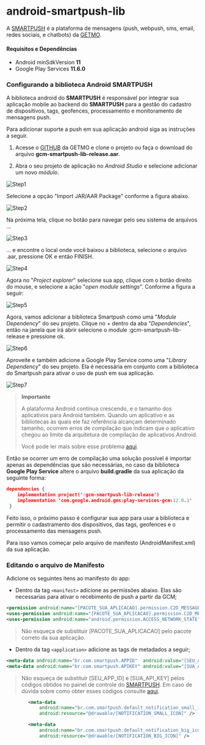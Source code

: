 # android-smartpush-lib

A [SMARTPUSH](http://admin.getmo.com.br) é a plataforma de mensagens (push, webpush, sms, email, redes sociais, e chatbots) da [GETMO](http://novo.getmo.com.br). 

#### Requisitos e Dependências

- Android minSdkVersion **11**
- Google Play Services **11.6.0**

### Configurando a biblioteca Android SMARTPUSH 

A biblioteca android do **SMARTPUSH** é responsável por integrar sua aplicação mobile ao backend do **SMARTPUSH** para a gestão do cadastro de dispositivos, tags, geofences, processamento e monitoramento de mensagens push. 

Para adicionar suporte a push em sua aplicação android siga as instruções a seguir.

1. Acesse o [GITHUB](https://github.com/Getmo-Inc/android-smartpush-lib) da GETMO e clone o projeto ou faça o download do arquivo **gcm-smartpush-lib-release.aar**.

2. Abra o seu projeto de aplicação no _Android Studio_ e selecione adicionar um novo _módulo_.

![Step1](images/add_new_module.png)

Selecione a opção "Import JAR/AAR Package" conforme a figura abaixo. 

![Step2](images/add_new_module_2.png)

Na próxima tela, clique no botão para navegar pelo seu sistema de arquivos ...

![Step3](images/add_new_module_3.png)

... e encontre o local onde você baixou a biblioteca, selecione o arquivo .aar, pressione OK e então FINISH. 

![Step4](images/add_new_module_4.png)

Agora no "_Project explorer_" selecione sua app, clique com o botão direito do mouse, e
selecione a ação "_open module settings_". Conforme a figura a seguir:

![Step5](images/add_new_module_5.png)

Agora, vamos adicionar a biblioteca Smartpush como uma "_Module Dependency_" do seu projeto. Clique no + dentro da aba "_Dependencies_", então na janela que irá abrir selecione o module :gcm-smartpush-lib-release
e pressione ok. 

![Step6](images/add_new_module_6.png)

Aproveite e também adicione a Google Play Service como uma "_Library Dependency_" do seu projeto. Ela é necessária em conjunto com a biblioteca do Smartpush para ativar o uso de push em sua aplicação.

![Step7](images/add_new_module_7.png)

> **Importante** 
>
> A plataforma Android continua crescendo, e o tamanho dos aplicativos para Android também. Quando um aplicativo e as bibliotecas às quais ele faz referência alcançam determinado tamanho, ocorrem erros de compilação que indicam que o aplicativo chegou ao limite da arquitetura de compilação de aplicativos Android.  
> 
> Você pode ler mais sobre esse problema [aqui](https://developer.android.com/studio/build/multidex.html?hl=pt-br).

Então se ocorrer um erro de compilação uma solução possível é importar apenas as dependências que são necessárias, no caso da biblioteca **Google Play Service** altere o arquivo **build.gradle** da sua aplicação da seguinte forma:
 
```json
dependencies {
    implementation project(':gcm-smartpush-lib-release')
    implementation 'com.google.android.gms:play-services-gcm:12.0.1'
 }
```


Feito isso, o próximo passo é configurar sua app para usar a biblioteca e permitir o cadastramento dos dispositivos, das tags, geofences e o processamento das
mensagens push.


Para isso vamos começar pelo arquivo de manifesto (AndroidManifest.xml) da sua aplicação. 

### Editando o arquivo de Manifesto

Adicione os seguintes itens ao manifesto do app:

* Dentro da tag ```<manifest>``` adicione as permissões abaixo. Elas são necessarias para ativar o recebimento de push a partir da GCM;

```xml
<permission android:name="[PACOTE_SUA_APLICACAO].permission.C2D_MESSAGE" android:protectionLevel="signature" />
<uses-permission android:name="[PACOTE_SUA_APLICACAO].permission.C2D_MESSAGE" />
<uses-permission android:name="android.permission.ACCESS_NETWORK_STATE"/>
```

> Não esqueça de substituir [PACOTE_SUA_APLICACAO] pelo pacote correto da sua aplicação.

* Dentro da tag ```<application>``` adicione as tags de metadados a seguir;

```xml
<meta-data android:name="br.com.smartpush.APPID"  android:value="[SEU_APP_ID]" />
<meta-data android:name="br.com.smartpush.APIKEY" android:value="[SUA_API_KEY]"/>
```

> Não esqueça de substituir [SEU_APP_ID] e [SUA_API_KEY] pelos códigos obtidos no painel de controle do [SMARTPUSH](https://admin.getmo.com.br). Em caso de dúvida sobre como obter esses códigos consulte [aqui]().

```xml
        <meta-data
            android:name="br.com.smartpush.default_notification_small_icon"
            android:resource="@drawable/[NOTIFICATION_SMALL_ICON]" />

        <meta-data
            android:name="br.com.smartpush.default_notification_big_icon"
            android:resource="@drawable/[NOTIFICATION_BIG_ICON]" />
```

